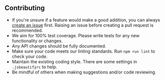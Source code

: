 ## Contributing

* If you're unsure if a feature would make a good addition, you can always [create an issue](https://github.com/bbc/consumer-contracts/issues/new) first. Raising an issue before creating a pull request is recommended.
* We aim for 100% test coverage. Please write tests for any new functionality or changes.
* Any API changes should be fully documented.
* Make sure your code meets our linting standards. Run `npm run lint` to check your code.
* Maintain the existing coding style. There are some settings in `.jsbeautifyrc` to help.
* Be mindful of others when making suggestions and/or code reviewing.
